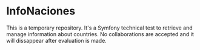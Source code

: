 # InfoNaciones
This is a temporary repository. It's a Symfony technical test to retrieve and manage information about countries. No collaborations are accepted and it will dissappear after evaluation is made.
